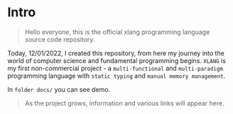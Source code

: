 # Intro

> Hello everyone, this is the official xlang programming language source code repository.

Today, 12/01/2022, I created this repository, from here my journey into the world of computer science and fundamental programming begins. `XLANG` is my first non-commercial project - a `multi-functional` and `multi-paradigm` programming language with `static typing` and `manual memory management`.

In `folder docs/` you can see demo.

> As the project grows, information and various links will appear here.
